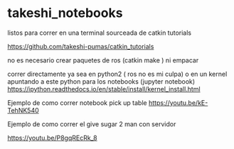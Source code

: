 # takeshi_notebooks

listos para correr en una terminal sourceada de catkin tutorials

https://github.com/takeshi-pumas/catkin_tutorials


no es necesario crear paquetes de ros (catkin make ) ni empacar

correr directamente ya sea en python2 ( ros no es mi culpa)
o en un kernel apuntando a este python para los notebooks (jupyter notebook)
https://ipython.readthedocs.io/en/stable/install/kernel_install.html



Ejemplo de como correr notebook pick up table
https://youtu.be/kE-TehNK540

Ejemplo de como correr el give sugar 2 man con servidor


https://youtu.be/P8gqREcRk_8
